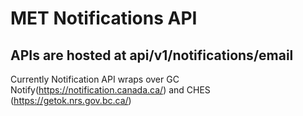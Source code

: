 # MET Notifications API

## APIs are hosted at api/v1/notifications/email


Currently Notification API wraps over GC Notify(https://notification.canada.ca/) and CHES (https://getok.nrs.gov.bc.ca/)